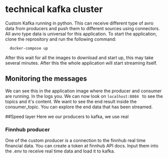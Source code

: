 
# technical kafka cluster
Custom Kafka running in python. This can receive different type of avro data from producers and push them to different sources using connectors. All avro type data is universal for this application.
To start the application, clone the reprository and run the following command:


```
  docker-compose up
```

After this wait for all the images to download and start up, this may take several minutes.
After this the whole application will start streaming itself.


## Monitoring the messages

We can see this in the application image where the producer and consumer are running.
In the logs you. We can now look on ```localhost:8084 ``` to see the topics and it's content.
We want to see the end result inside the consumer_topic. You can explore the end data that has been streamed.

##Speed layer
Here we our producers to kafka, we use real
### Finnhub producer

One of the custom producer is a connection to the finnhub real time financial data.
You can create a token at finnhub API docs. Input them into the .env to receive real time data and load it to kafka.